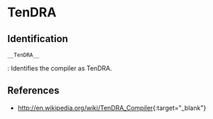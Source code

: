 # TenDRA

## Identification

`__TenDRA__`

:   Identifies the compiler as TenDRA.

## References

- <http://en.wikipedia.org/wiki/TenDRA_Compiler>{:target="_blank"}
